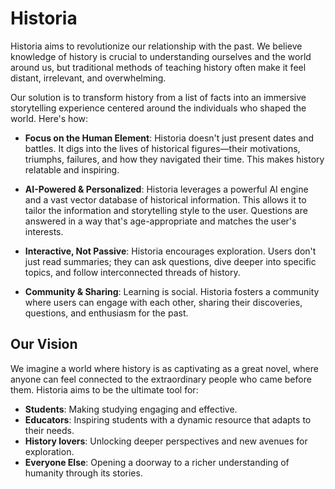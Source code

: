 # Historia

Historia aims to revolutionize our relationship with the past. We believe knowledge of history is crucial to understanding ourselves and the world around us, but traditional methods of teaching history often make it feel distant, irrelevant, and overwhelming.

Our solution is to transform history from a list of facts into an immersive storytelling experience centered around the individuals who shaped the world. Here's how:

- **Focus on the Human Element**: Historia doesn't just present dates and battles. It digs into the lives of historical figures—their motivations, triumphs, failures, and how they navigated their time. This makes history relatable and inspiring.

- **AI-Powered & Personalized**: Historia leverages a powerful AI engine and a vast vector database of historical information. This allows it to tailor the information and storytelling style to the user. Questions are answered in a way that's age-appropriate and matches the user's interests.

- **Interactive, Not Passive**: Historia encourages exploration. Users don't just read summaries; they can ask questions, dive deeper into specific topics, and follow interconnected threads of history.

- **Community & Sharing**: Learning is social. Historia fosters a community where users can engage with each other, sharing their discoveries, questions, and enthusiasm for the past.

## Our Vision

We imagine a world where history is as captivating as a great novel, where anyone can feel connected to the extraordinary people who came before them. Historia aims to be the ultimate tool for:

- **Students**: Making studying engaging and effective.
- **Educators**: Inspiring students with a dynamic resource that adapts to their needs.
- **History lovers**: Unlocking deeper perspectives and new avenues for exploration.
- **Everyone Else**: Opening a doorway to a richer understanding of humanity through its stories.
